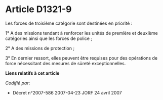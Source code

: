 # Article D1321-9

Les forces de troisième catégorie sont destinées en priorité :

1° A des missions tendant à renforcer les unités de première et deuxième catégories ainsi que les forces de police ;

2° A des missions de protection ;

3° En dernier ressort, elles peuvent être requises pour des opérations de force nécessitant des mesures de sûreté
exceptionnelles.

**Liens relatifs à cet article**

_Codifié par_:

  - Décret n°2007-586 2007-04-23 JORF 24 avril 2007
